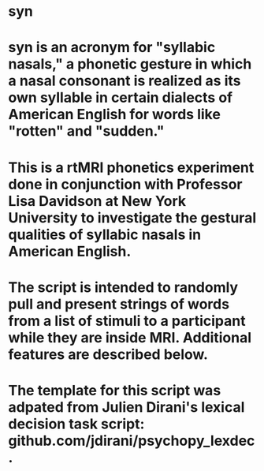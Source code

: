 # syn

# syn is an acronym for "syllabic nasals," a phonetic gesture in which a nasal consonant is realized as its own syllable in certain dialects of American English for words like "rotten" and "sudden."

# This is a rtMRI phonetics experiment done in conjunction with Professor Lisa Davidson at New York University to investigate the gestural qualities of syllabic nasals in American English.

# The script is intended to randomly pull and present strings of words from a list of stimuli to a participant while they are inside MRI. Additional features are described below.

# The template for this script was adpated from Julien Dirani's lexical decision task script: github.com/jdirani/psychopy_lexdec.
